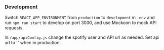 ### Development

Switch `REACT_APP_ENVIRONMENT` from `production` to `development` in `.env` and run `npm run start` to develop on port 3000, and use Mockoon to mock API requests.

In `/app/apiConfig.js` change the spotify user and API url as needed. Set api url to '' when in production.
